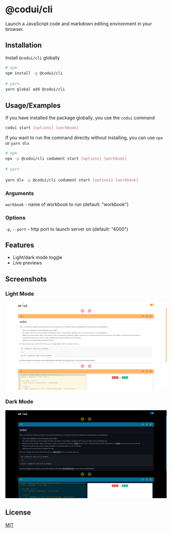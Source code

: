 # @codui/cli

Launch a JavaScript code and markdown editing environment in your browser.

## Installation

Install `@codui/cli` globally

```bash
# npm
npm install -g @codui/cli

# yarn
yarn global add @codui/cli
```

## Usage/Examples

If you have installed the package globally, you use the `codui` command

```bash
codui start [options] [workbook]
```

If you want to run the command directly without installing, you can use `npx` or `yarn dlx`

```bash
# npm
npx -p @codui/cli codument start [options] [workbook]

# yarn

yarn dlx -p @codui/cli codument start [options] [workbook]
```

### Arguments

`workbook` - name of workbook to run (default: "workbook")

### Options

`-p`, `--port` - http port to launch server on (default: "4000")

## Features

- Light/dark mode toggle
- Live previews

## Screenshots

### Light Mode

![Light Screenshot](assets/screenshot-light.jpeg)

### Dark Mode

![Dark Screenshot](assets/screenshot-dark.jpeg)

## License

[MIT](LICENSE)
